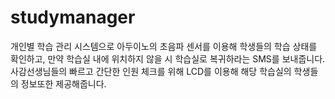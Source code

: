 # studymanager
개인별 학습 관리 시스템으로 아두이노의 초음파 센서를 이용해 학생들의 학습 상태를 확인하고, 만약 학습실 내에 위치하지 않을 시 학습실로 복귀하라는 SMS를 보내줍니다. 사감선생님들의 빠르고 간단한 인원 체크를 위해 LCD를 이용해 해당 학습실의 학생들의 정보또한 제공해줍니다.   
